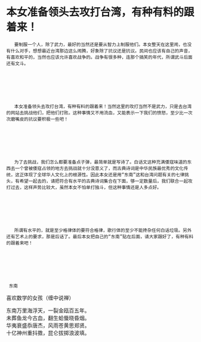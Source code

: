 本女准备领头去攻打台湾，有种有料的跟着来！
====

			

                                              




                                              




       要制服一个人，除了武力，最好的当然还是要从智力上制服他们。本女整天在这里闹，也没有什么对手，想想最近台湾那边这么闹腾，好象除了抗议还是抗议。民间也应该有自己的声音，有喜欢和平的，当然也应该允许喜欢战争的。战争有很多种，连那个搞笑的年代，所谓武斗后面还有文斗。







       本女准备领头去攻打台湾，有种有料的跟着来！当然这里的攻打当然不是武力，只是去台湾的网站去挑战他们，把他们打败。这种事情又不用流血，又能表示一下我们的愤怒，至少比一次次磨嘴皮的抗议要积极一些吧！







       为了去挑战，我们怎么都要准备点子弹，最简单就是写诗了。白话文这种充满倭寇味道的东西去一个曾被倭寇占领的地方去挑战就十分没意义了，而古典诗词是中华民族最优秀的文化传统，这正体现了全球华人文化上的根源性。因此本女还是用“东南”这和台湾问题有关的七律挑头，有希望一起去的，请把符合有水平的古典诗词集合在下面，够一定数量后，我们联合一起攻打过去，这样声势比较大，虽然本女不怕单打独斗，但这种事情还是人多点好。







       所谓有水平的，就是至少格律体的要符合格律，歌行体的至少不能搀杂任何白话垃圾。另外还有艺术上的要求，那是后话了。最后本女把自己的“东南”贴在后面，请大家跟好了，有种有料的跟着来吧！







     东南







喜欢数学的女孩（缠中说禅）







东南万里海浮天，一裂金瓯百五年。   
未葬鱼龙今古血，翻生蛤蜃晓昏烟。   
华夷衰盛忝唐杰，风雨苍黄思郑贤。   
十亿神州重抖擞，昆仑拔掷浪波填。












